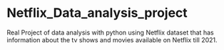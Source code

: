 # Netflix_Data_analysis_project
Real Project of data analysis with python using Netflix dataset that has information about the tv shows and movies available on Netflix till 2021.
